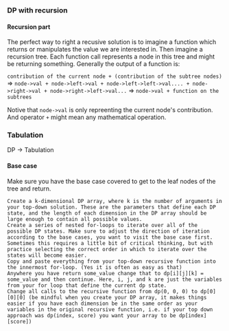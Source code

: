 ### DP with recursion
#### Recursion part
The perfect way to right a recusive solution is to imagine a function which returns or manipulates the value we are interested in. Then imagine a recursion tree. Each function call represents a node in this tree and might be returning something. Generally the output of a function is:

`contribution of the current node + (contribution of the subtree nodes)` =>
`node->val + node->left->val + node->left->left->val.... + node->right->val + node->right->left->val...` =>
`node->val + function on the subtrees`

Notive that `node->val` is only repreenting the current node's contribution. And operator `+` might mean any mathematical operation. 

### Tabulation
DP -> Tabulation

#### Base case
Make sure you have the base case covered to get to the leaf nodes of the tree and return.

```
Create a k-dimensional DP array, where k is the number of arguments in your top-down solution. These are the parameters that define each DP state, and the length of each dimension in the DP array should be large enough to contain all possible values.
Create a series of nested for-loops to iterate over all of the possible DP states. Make sure to adjust the direction of iteration according to the base cases, you want to visit the base case first. Sometimes this requires a little bit of critical thinking, but with practice selecting the correct order in which to iterate over the states will become easier.
Copy and paste everything from your top-down recursive function into the innermost for-loop. (Yes it is often as easy as that)
Anywhere you have return some_value change that to dp[i][j][k] = some_value and then continue. Here, i, j, and k are just the variables from your for loop that define the current dp state.
Change all calls to the recursive function from dp(0, 0, 0) to dp[0][0][0] (be mindful when you create your DP array, it makes things easier if you have each dimension be in the same order as your variables in the original recursive function, i.e. if your top down approach was dp(index, score) you want your array to be dp[index][score])
```